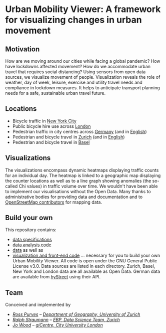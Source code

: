 # Urban Mobility Viewer: A framework for visualizing changes in urban movement

## Motivation
How are we moving around our cities while facing a global pandemic? How have lockdowns affected movement? How do we accommodate urban travel that requires social distancing? Using sensors from open data sources, we visualize movement of people. Visualization reveals the role of weather, day of week, leisure, exercise and utility travel needs and compliance in lockdown measures. It helps to anticipate transport planning needs for a safe, sustainable urban travel future.

## Locations
- Bicycle traffic in [New York City](https://jwolondon.github.io/mobv/docs/newyork/)
- Public bicycle hire use across [London](https://jwolondon.github.io/mobv/docs/london/)
- Pedestrian traffic in city centres across [Germany](https://jwolondon.github.io/mobv/docs/germany/) (and in [English](https://jwolondon.github.io/mobv/docs/germany/index_en))
- Pedestrian and bicycle travel in [Zurich](https://jwolondon.github.io/mobv/docs/zurich/) (and in [English](https://jwolondon.github.io/mobv/docs/zurich/zurich_en))
- Pedestrian and bicycle travel in [Basel](https://jwolondon.github.io/mobv/docs/basel/)

## Visualizations
The visualizations encompass dynamic heatmaps displaying traffic counts for an individual day. The heatmap is linked to a geographic map displaying the counter locations as well as to a line graph showing anomalies (the so-called Chi values) in traffic volume over time. We wouldn't have been able to implement our visualisations without the Open Data. Many thanks to administrative bodies for providing data and documentation and to [OpenStreetMap contributors](https://www.openstreetmap.org/copyright) for mapping data.

## Build your own
This repository contains:
- [data specifications](https://github.com/jwoLondon/mobv/tree/master/dataSpecifications)
- [data analysis code](https://github.com/jwoLondon/mobv/tree/master/dataProcessing)
- [data](https://github.com/jwoLondon/mobv/tree/master/data) as well as
- [visualization and front-end code](https://github.com/jwoLondon/mobv/tree/master/docs)
... necessary for you to build your own Urban Mobility Viewer. All code is open under the GNU General Public License v3.0. Data sources are listed in each directory. Zurich, Basel, New York and London data are all available as Open Data. German data are available from [hyStreet](hystreet.com) using their API. 

## Team
Conceived and implemented by
- _[Ross Purves](https://twitter.com/GCUZH) – [Department of Geography, University of Zurich](https://www.geo.uzh.ch/~rsp/)_
- _[Ralph Straumann](https://twitter.com/rastrau) – [EBP, Data Science Team, Zurich](https://www.ebp.ch)_
- _[Jo Wood](https://twitter.com/jwolondon) – [giCentre, City University London](https://www.gicentre.net/jwo)_
